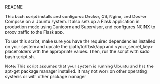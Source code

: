 README

This bash script installs and configures Docker, Git, Nginx, and Docker Compose on a Ubuntu system. It also sets up a Flask application in production mode using Gunicorn and Supervisor, and configures NGINX to proxy traffic to the Flask app.

To use this script, make sure you have the required dependencies installed on your system and update the /path/to/flask/app and <your_secret_key> placeholders with the appropriate values. Then, run the script with sudo bash script.sh.

Note: This script assumes that your system is running Ubuntu and has the apt-get package manager installed. It may not work on other operating systems or with other package manager
